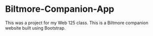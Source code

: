 # Biltmore-Companion-App
This was a project for my Web 125 class. This is a Biltmore companion website built using Bootstrap.
